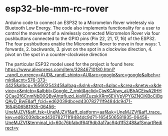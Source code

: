 # esp32-ble-mm-rc-rover
Arduino code to connect an ESP32 to a Micromelon Rover wirelessly via Bluetooth Low Energy. The code also implements functionality for a user to control the movement of a wirelessly connected Micromelon Rover via four pushbuttons connected to the GPIO pins (Pin 22, 21, 17, 16) of the ESP32. The four pushbuttons enable the Micromelon  Rover to move in four ways: 1. forwards, 2. backwards, 3. pivot on the spot in a clockwise direction, 4. pivot on the spot in a counter-clockwise direction

The particular ESP32 model used for the project is found here:
https://www.aliexpress.com/item/32846710180.html?_randl_currency=AUD&_randl_shipto=AU&src=google&src=google&albch=rmkt&acnt=576-373-4425&albcp=16560254345&albag=&slnk=&trgt=&plac=&crea=&netw=x&device=c&mtctp=&albbt=Google_7_rmkt&gclid=CjwKCAjwy_aUBhACEiwA2IHHQCae2f6CnmNbD0QBvAhtqfIuzd_kipWZuzskXRm6EVVpVPYGZNCiKBoCiBgQAvD_BwE&aff_fcid=ed62039dbced430782711f9484dc9d71-1654506581935-06456-UneMJZVf&aff_fsk=UneMJZVf&aff_platform=aaf&sk=UneMJZVf&aff_trace_key=ed62039dbced430782711f9484dc9d71-1654506581935-06456-UneMJZVf&terminal_id=60c76bfabdf64f9db3a17ac94d1f5248&afSmartRedirect=y
